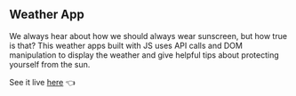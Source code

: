 <h2>Weather App</h2>

We always hear about how we should always wear sunscreen, but how true is that?
This weather apps built with JS uses API calls and DOM manipulation to display the weather and give helpful tips about protecting yourself from the sun.

See it live [here](https://logansailer.github.io/Weather-App/) 👈
